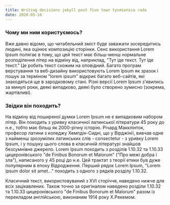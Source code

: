 ```yaml
---
title: Writing decisions jekyll post five town tysmienica rada
date: 2020-05-16
---
```


### Чому ми ним користуємось?

Вже давно відомо, що читабельний зміст буде заважати зосередитись людині, яка оцінює композицію сторінки. Сенс використання Lorem Ipsum полягає в тому, що цей текст має більш-менш нормальне розподілення літер на відміну від, наприклад, "Тут іде текст. Тут іде текст." Це робить текст схожим на оповідний. Багато програм верстування та веб-дизайну використовують Lorem Ipsum як зразок і пошук за терміном "lorem ipsum" відкриє багато веб-сайтів, які знаходяться ще в зародковому стані. Різні версії Lorem Ipsum з'явились за минулі роки, деякі випадково, деякі було створено зумисно (зокрема, жартівливі).

### Звідки він походить?

На відміну від поширеної думки Lorem Ipsum не є випадковим набором літер. Він походить з уривку класичної латинської літератури 45 року до н.е., тобто має більш як 2000-річну історію. Річард Макклінток, професор латини з коледжу Хемпдін-Сидні, що у Вірджінії, вивчав одне з найменш зрозумілих латинських слів - consectetur - з уривку Lorem Ipsum, і у пошуку цього слова в класичній літературі знайшов безсумнівне джерело. Lorem Ipsum походить з розділів 1.10.32 та 1.10.33 цицеронівського "de Finibus Bonorum et Malorum" ("Про межі добра і зла"), написаного у 45 році до н.е. Цей трактат з теорії етики був дуже популярним в епоху Відродження. Перший рядок Lorem Ipsum, "Lorem ipsum dolor sit amet..." походить з одного з рядків розділу 1.10.32.

Класичний текст, використовуваний з XVI сторіччя, наведено нижче для всіх зацікавлених. Також точно за оригіналом наведено розділи 1.10.32 та 1.10.33 цицеронівського "de Finibus Bonorum et Malorum" разом із перекладом англійською, виконаним 1914 року Х.Рекемом.

